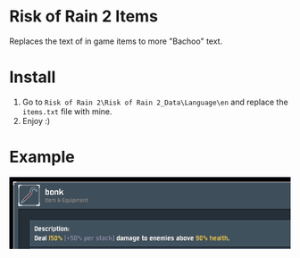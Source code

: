 # Risk of Rain 2 Items
Replaces the text of in game items to more "Bachoo" text.


# Install
1. Go to `Risk of Rain 2\Risk of Rain 2_Data\Language\en` and replace the `items.txt` file with mine.
2. Enjoy :)

# Example
![bonk](bonk.png)

